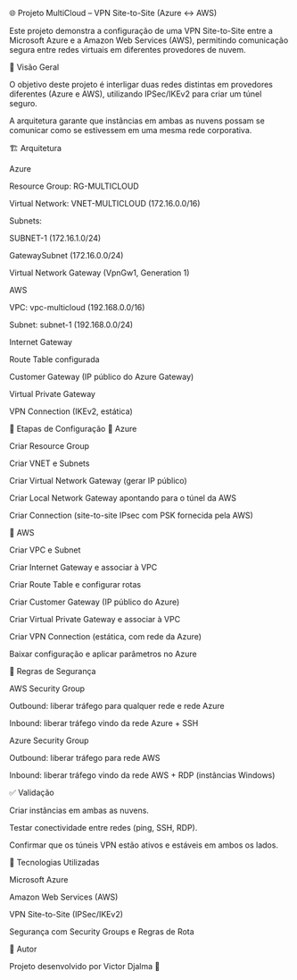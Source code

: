 🌐 Projeto MultiCloud – VPN Site-to-Site (Azure ↔ AWS)

Este projeto demonstra a configuração de uma VPN Site-to-Site entre a Microsoft Azure e a Amazon Web Services (AWS), permitindo comunicação segura entre redes virtuais em diferentes provedores de nuvem.

📖 Visão Geral

O objetivo deste projeto é interligar duas redes distintas em provedores diferentes (Azure e AWS), utilizando IPSec/IKEv2 para criar um túnel seguro.

A arquitetura garante que instâncias em ambas as nuvens possam se comunicar como se estivessem em uma mesma rede corporativa.

🏗️ Arquitetura

Azure

Resource Group: RG-MULTICLOUD

Virtual Network: VNET-MULTICLOUD (172.16.0.0/16)

Subnets:

SUBNET-1 (172.16.1.0/24)

GatewaySubnet (172.16.0.0/24)

Virtual Network Gateway (VpnGw1, Generation 1)

AWS

VPC: vpc-multicloud (192.168.0.0/16)

Subnet: subnet-1 (192.168.0.0/24)

Internet Gateway

Route Table configurada

Customer Gateway (IP público do Azure Gateway)

Virtual Private Gateway

VPN Connection (IKEv2, estática)

🔑 Etapas de Configuração
🔹 Azure

Criar Resource Group

Criar VNET e Subnets

Criar Virtual Network Gateway (gerar IP público)

Criar Local Network Gateway apontando para o túnel da AWS

Criar Connection (site-to-site IPsec com PSK fornecida pela AWS)

🔹 AWS

Criar VPC e Subnet

Criar Internet Gateway e associar à VPC

Criar Route Table e configurar rotas

Criar Customer Gateway (IP público do Azure)

Criar Virtual Private Gateway e associar à VPC

Criar VPN Connection (estática, com rede da Azure)

Baixar configuração e aplicar parâmetros no Azure

🔐 Regras de Segurança

AWS Security Group

Outbound: liberar tráfego para qualquer rede e rede Azure

Inbound: liberar tráfego vindo da rede Azure + SSH

Azure Security Group

Outbound: liberar tráfego para rede AWS

Inbound: liberar tráfego vindo da rede AWS + RDP (instâncias Windows)

✅ Validação

Criar instâncias em ambas as nuvens.

Testar conectividade entre redes (ping, SSH, RDP).

Confirmar que os túneis VPN estão ativos e estáveis em ambos os lados.

📌 Tecnologias Utilizadas

Microsoft Azure

Amazon Web Services (AWS)

VPN Site-to-Site (IPSec/IKEv2)

Segurança com Security Groups e Regras de Rota


👤 Autor

Projeto desenvolvido por Victor Djalma 🎯
